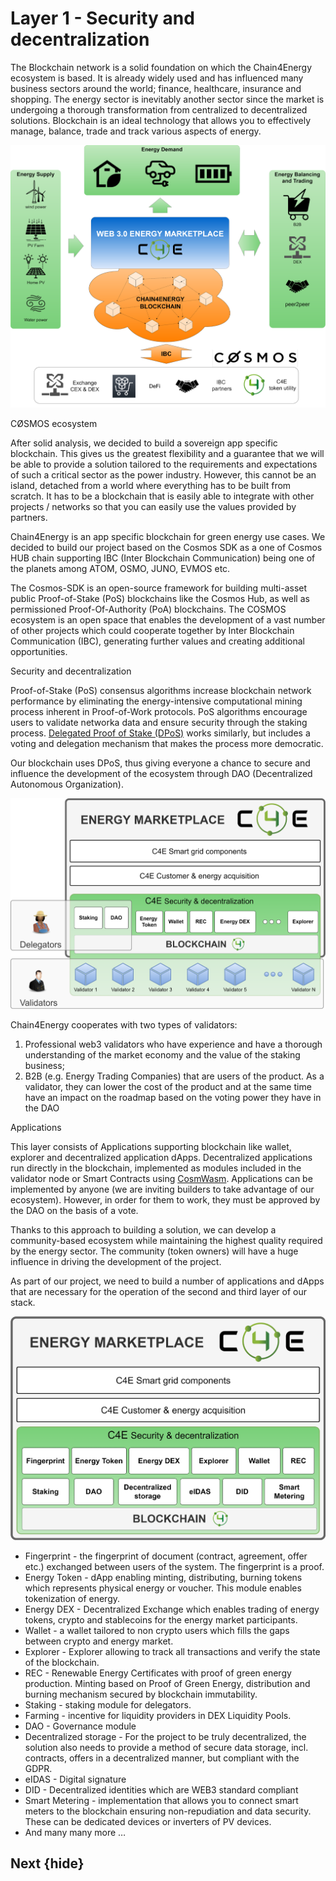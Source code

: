 <!--
  order: 3
-->

# Layer 1 - Security and decentralization

The Blockchain network is a solid foundation on which the Chain4Energy ecosystem is based. It is already widely used and has influenced many business sectors around the world; finance, healthcare, insurance and shopping. The energy sector is inevitably another sector since the market is undergoing a thorough transformation from centralized to decentralized solutions. Blockchain is an ideal technology that allows you to effectively manage, balance, trade and track various aspects of energy.

![alt_text](./images/intro3.png "image_tooltip")



CØSMOS ecosystem</p>


After solid analysis, we decided to build a sovereign app specific blockchain. This gives us the greatest flexibility and a guarantee that we will be able to provide a solution tailored to the requirements and expectations of such a critical sector as the power industry. However, this cannot be an island, detached from a world where everything has to be built from scratch. It has to be a blockchain that is easily able to integrate with other projects / networks so that you can easily use the values provided by partners.

Chain4Energy is an app specific blockchain for green energy use cases. We decided to build our project based on the Cosmos SDK as a one of Cosmos HUB chain supporting IBC (Inter Blockchain Communication) being one of the planets among ATOM, OSMO, JUNO, EVMOS etc.

The Cosmos-SDK is an open-source framework for building multi-asset public Proof-of-Stake (PoS) blockchains like the Cosmos Hub, as well as permissioned Proof-Of-Authority (PoA) blockchains. The COSMOS ecosystem is an open space that enables the development of a vast number of other projects which could cooperate together by Inter Blockchain Communication (IBC), generating further values and creating additional opportunities.

[comment]: <> (![alt_text]&#40;./images/map.png "image_tooltip"&#41;)


Security and decentralization</p>


Proof-of-Stake (PoS) consensus algorithms increase blockchain network performance by eliminating the energy-intensive computational mining process inherent in Proof-of-Work protocols. PoS algorithms encourage users to validate networka data and ensure security through the staking process. [Delegated Proof of Stake (DPoS)](https://101blockchains.com/delegated-proof-of-stake-dpos/) works similarly, but includes a voting and delegation mechanism that makes the process more democratic.

Our blockchain uses DPoS, thus giving everyone a chance to secure and influence the development of the ecosystem through DAO (Decentralized Autonomous Organization).

![alt_text](./images/intro4.png "image_tooltip")


Chain4Energy cooperates with two types of validators:



1. Professional web3 validators who have experience and have a thorough understanding of the market economy and the value of the staking business;
2. B2B (e.g. Energy Trading Companies) that are users of the product. As a validator, they can lower the cost of the product and at the same time have an impact on the roadmap based on the voting power they have in the DAO

Applications</p>


This layer consists of Applications supporting blockchain like wallet, explorer and decentralized application dApps. Decentralized applications run directly in the blockchain, implemented as modules included in the validator node or Smart Contracts using [CosmWasm](https://cosmwasm.com/). Applications can be implemented by anyone (we are inviting builders to take advantage of our ecosystem). However, in order for them to work, they must be approved by the DAO on the basis of a vote.

Thanks to this approach to building a solution, we can develop a community-based ecosystem while maintaining the highest quality required by the energy sector. The community (token owners) will have a huge influence in driving the development of the project.

As part of our project, we need to build a number of applications and dApps that are necessary for the operation of the second and third layer of our stack.

![alt_text](./images/intro5.png "image_tooltip")




* Fingerprint - the fingerprint of document (contract, agreement, offer etc.) exchanged between users of the system. The fingerprint is a proof.
* Energy Token - dApp enabling minting, distributing, burning tokens which represents physical energy or voucher. This module enables tokenization of energy.
* Energy DEX - Decentralized Exchange which enables trading of energy tokens, crypto and stablecoins for the energy market participants.
* Wallet - a wallet tailored to non crypto users which fills the gaps between crypto and energy market.
* Explorer - Explorer allowing to track all transactions and verify the state of the blockchain.
* REC - Renewable Energy Certificates with proof of green energy production. Minting based on Proof of Green Energy, distribution and burning mechanism secured by blockchain immutability.
* Staking - staking module for delegators.
* Farming - incentive for liquidity providers in DEX Liquidity Pools.
* DAO - Governance module
* Decentralized storage - For the project to be truly decentralized, the solution also needs to provide a method of secure data storage, incl. contracts, offers in a decentralized manner, but compliant with the GDPR.
* eIDAS - Digital signature
* DID - Decentralized identities which are WEB3 standard compliant
* Smart Metering - implementation that allows you to connect smart meters to the blockchain ensuring non-repudiation and data security. These can be dedicated devices or inverters of PV devices.
* And many many more …


## Next {hide}
